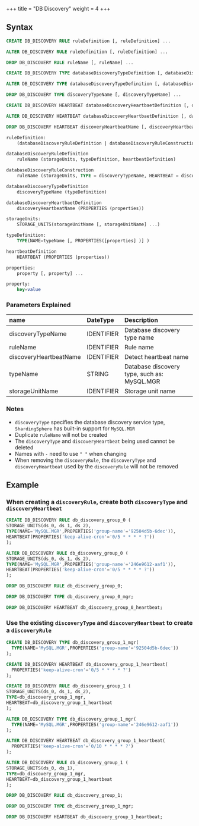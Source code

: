 +++
title = "DB Discovery"
weight = 4
+++

## Syntax

```sql
CREATE DB_DISCOVERY RULE ruleDefinition [, ruleDefinition] ...

ALTER DB_DISCOVERY RULE ruleDefinition [, ruleDefinition] ...

DROP DB_DISCOVERY RULE ruleName [, ruleName] ...

CREATE DB_DISCOVERY TYPE databaseDiscoveryTypeDefinition [, databaseDiscoveryTypeDefinition] ...

ALTER DB_DISCOVERY TYPE databaseDiscoveryTypeDefinition [, databaseDiscoveryTypeDefinition] ...

DROP DB_DISCOVERY TYPE discoveryTypeName [, discoveryTypeName] ...

CREATE DB_DISCOVERY HEARTBEAT databaseDiscoveryHeartbaetDefinition [, databaseDiscoveryHeartbaetDefinition] ...

ALTER DB_DISCOVERY HEARTBEAT databaseDiscoveryHeartbaetDefinition [, databaseDiscoveryHeartbaetDefinition] ...

DROP DB_DISCOVERY HEARTBEAT discoveryHeartbeatName [, discoveryHeartbeatName] ...

ruleDefinition:
    (databaseDiscoveryRuleDefinition | databaseDiscoveryRuleConstruction)

databaseDiscoveryRuleDefinition
    ruleName (storageUnits, typeDefinition, heartbeatDefinition)

databaseDiscoveryRuleConstruction
    ruleName (storageUnits, TYPE = discoveryTypeName, HEARTBEAT = discoveryHeartbeatName)

databaseDiscoveryTypeDefinition
    discoveryTypeName (typeDefinition)

databaseDiscoveryHeartbaetDefinition
    discoveryHeartbeatName (PROPERTIES (properties)) 

storageUnits:
    STORAGE_UNITS(storageUnitName [, storageUnitName] ...)

typeDefinition:
    TYPE(NAME=typeName [, PROPERTIES([properties] )] )

heartbeatDefinition
    HEARTBEAT (PROPERTIES (properties)) 

properties:
    property [, property] ...

property:
    key=value                          
```

### Parameters Explained

| name                   | DateType   | Description                                 |
|:-----------------------|:-----------|:--------------------------------------------|
| discoveryTypeName      | IDENTIFIER | Database discovery type name                |
| ruleName               | IDENTIFIER | Rule name                                   |
| discoveryHeartbeatName | IDENTIFIER | Detect heartbeat name                       |
| typeName               | STRING     | Database discovery type, such as: MySQL.MGR |
| storageUnitName        | IDENTIFIER | Storage unit name                           |

### Notes

- `discoveryType` specifies the database discovery service type, `ShardingSphere` has built-in support for `MySQL.MGR`
- Duplicate `ruleName` will not be created
- The `discoveryType` and `discoveryHeartbeat` being used cannot be deleted
- Names with `-` need to use `" "` when changing
- When removing the `discoveryRule`, the `discoveryType` and `discoveryHeartbeat` used by the `discoveryRule` will not be removed


## Example

### When creating a `discoveryRule`, create both `discoveryType` and `discoveryHeartbeat`

```sql
CREATE DB_DISCOVERY RULE db_discovery_group_0 (
STORAGE_UNITS(ds_0, ds_1, ds_2),
TYPE(NAME='MySQL.MGR',PROPERTIES('group-name'='92504d5b-6dec')),
HEARTBEAT(PROPERTIES('keep-alive-cron'='0/5 * * * * ?'))
);

ALTER DB_DISCOVERY RULE db_discovery_group_0 (
STORAGE_UNITS(ds_0, ds_1, ds_2),
TYPE(NAME='MySQL.MGR',PROPERTIES('group-name'='246e9612-aaf1')),
HEARTBEAT(PROPERTIES('keep-alive-cron'='0/5 * * * * ?'))
);

DROP DB_DISCOVERY RULE db_discovery_group_0;

DROP DB_DISCOVERY TYPE db_discovery_group_0_mgr;

DROP DB_DISCOVERY HEARTBEAT db_discovery_group_0_heartbeat;

```

### Use the existing `discoveryType` and `discoveryHeartbeat` to create a `discoveryRule`

```sql
CREATE DB_DISCOVERY TYPE db_discovery_group_1_mgr(
  TYPE(NAME='MySQL.MGR',PROPERTIES('group-name'='92504d5b-6dec'))
);

CREATE DB_DISCOVERY HEARTBEAT db_discovery_group_1_heartbeat(
  PROPERTIES('keep-alive-cron'='0/5 * * * * ?')
);

CREATE DB_DISCOVERY RULE db_discovery_group_1 (
STORAGE_UNITS(ds_0, ds_1, ds_2),
TYPE=db_discovery_group_1_mgr,
HEARTBEAT=db_discovery_group_1_heartbeat
);

ALTER DB_DISCOVERY TYPE db_discovery_group_1_mgr(
  TYPE(NAME='MySQL.MGR',PROPERTIES('group-name'='246e9612-aaf1'))
);

ALTER DB_DISCOVERY HEARTBEAT db_discovery_group_1_heartbeat(
  PROPERTIES('keep-alive-cron'='0/10 * * * * ?')
);

ALTER DB_DISCOVERY RULE db_discovery_group_1 (
STORAGE_UNITS(ds_0, ds_1),
TYPE=db_discovery_group_1_mgr,
HEARTBEAT=db_discovery_group_1_heartbeat
);

DROP DB_DISCOVERY RULE db_discovery_group_1;

DROP DB_DISCOVERY TYPE db_discovery_group_1_mgr;

DROP DB_DISCOVERY HEARTBEAT db_discovery_group_1_heartbeat;
```